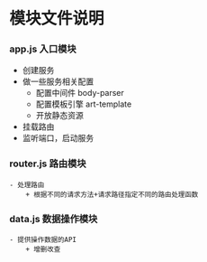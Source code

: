 # 模块文件说明
### app.js 入口模块
   - 创建服务
   - 做一些服务相关配置
        + 配置中间件 body-parser
        + 配置模板引擎 art-template
        + 开放静态资源
   - 挂载路由
   - 监听端口，启动服务

### router.js 路由模块
    - 处理路由
        + 根据不同的请求方法+请求路径指定不同的路由处理函数

### data.js 数据操作模块
    - 提供操作数据的API
        + 增删改查        